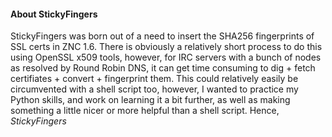#### About StickyFingers
StickyFingers was born out of a need to insert the SHA256 fingerprints of SSL certs in ZNC 1.6. There is obviously a relatively short process to do this using OpenSSL x509 tools, however, for IRC servers with a bunch of nodes as resolved by Round Robin DNS, it can get time consuming to dig + fetch certifiates + convert + fingerprint them. This could relatively easily be circumvented with a shell script too, however, I wanted to practice my Python skills, and work on learning it a bit further, as well as making something a little nicer or more helpful than a shell script. Hence, *StickyFingers*
